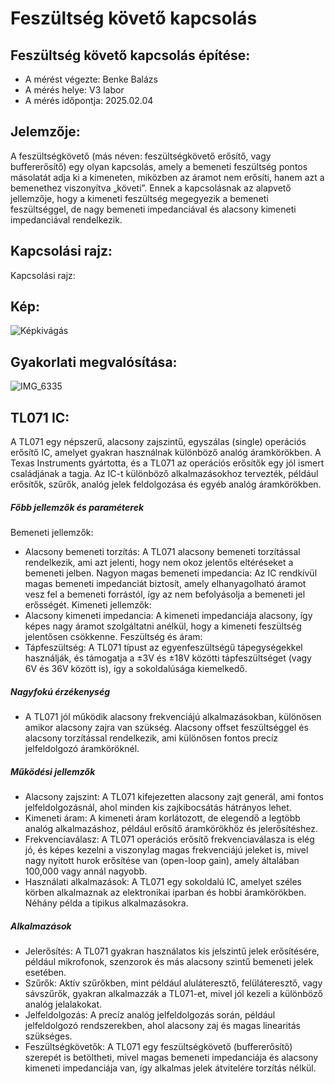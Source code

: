 # Feszültség követő kapcsolás

## Feszültség követő kapcsolás építése:
- A mérést végezte: Benke Balázs
- A mérés helye: V3 labor
- A mérés időpontja: 2025.02.04

## Jelemzője:
A feszültségkövető (más néven: feszültségkövető erősítő, vagy buffererősítő) egy olyan kapcsolás, amely a bemeneti feszültség pontos másolatát adja ki a kimeneten, miközben az áramot nem erősíti, hanem azt a bemenethez viszonyítva „követi”. Ennek a kapcsolásnak az alapvető jellemzője, hogy a kimeneti feszültség megegyezik a bemeneti feszültséggel, de nagy bemeneti impedanciával és alacsony kimeneti impedanciával rendelkezik.

## Kapcsolási rajz:
Kapcsolási rajz:

## Kép:
![Képkivágás](https://github.com/user-attachments/assets/023729c6-3748-48d1-a951-769d6851961e)

## Gyakorlati megvalósítása:
![IMG_6335](https://github.com/user-attachments/assets/27dbc496-e341-483d-bcd8-9b3fbaa0603b)

## TL071 IC:
A TL071 egy népszerű, alacsony zajszintű, egyszálas (single) operációs erősítő IC, amelyet gyakran használnak különböző analóg áramkörökben. A Texas Instruments gyártotta, és a TL071 az operációs erősítők egy jól ismert családjának a tagja. Az IC-t különböző alkalmazásokhoz tervezték, például erősítők, szűrők, analóg jelek feldolgozása és egyéb analóg áramkörökben.

##### Főbb jellemzők és paraméterek
Bemeneti jellemzők:
- Alacsony bemeneti torzítás: A TL071 alacsony bemeneti torzítással rendelkezik, ami azt jelenti, hogy nem okoz jelentős eltéréseket a bemeneti jelben.
Nagyon magas bemeneti impedancia: Az IC rendkívül magas bemeneti impedanciát biztosít, amely elhanyagolható áramot vesz fel a bemeneti forrástól, így az nem befolyásolja a bemeneti jel erősségét.
Kimeneti jellemzők:
- Alacsony kimeneti impedancia: A kimeneti impedanciája alacsony, így képes nagy áramot szolgáltatni anélkül, hogy a kimeneti feszültség jelentősen csökkenne.
Feszültség és áram:
- Tápfeszültség: A TL071 típust az egyenfeszültségű tápegységekkel használják, és támogatja a ±3V és ±18V közötti tápfeszültséget (vagy 6V és 36V között is), így a sokoldalúsága kiemelkedő.

##### Nagyfokú érzékenység
- A TL071 jól működik alacsony frekvenciájú alkalmazásokban, különösen amikor alacsony zajra van szükség. Alacsony offset feszültséggel és alacsony torzítással rendelkezik, ami különösen fontos precíz jelfeldolgozó áramköröknél.

##### Működési jellemzők
- Alacsony zajszint: A TL071 kifejezetten alacsony zajt generál, ami fontos jelfeldolgozásnál, ahol minden kis zajkibocsátás hátrányos lehet.
- Kimeneti áram: A kimeneti áram korlátozott, de elegendő a legtöbb analóg alkalmazáshoz, például erősítő áramkörökhöz és jelerősítéshez.
- Frekvenciaválasz: A TL071 operációs erősítő frekvenciaválasza is elég jó, és képes kezelni a viszonylag magas frekvenciájú jeleket is, mivel nagy nyitott hurok erősítése van (open-loop gain), amely általában 100,000 vagy annál nagyobb.
- Használati alkalmazások:
A TL071 egy sokoldalú IC, amelyet széles körben alkalmaznak az elektronikai iparban és hobbi áramkörökben. Néhány példa a tipikus alkalmazásokra.

##### Alkalmazások
- Jelerősítés: A TL071 gyakran használatos kis jelszintű jelek erősítésére, például mikrofonok, szenzorok és más alacsony szintű bemeneti jelek esetében.
- Szűrők: Aktív szűrőkben, mint például aluláteresztő, felüláteresztő, vagy sávszűrők, gyakran alkalmazzák a TL071-et, mivel jól kezeli a különböző analóg jelalakokat.
- Jelfeldolgozás: A precíz analóg jelfeldolgozás során, például jelfeldolgozó rendszerekben, ahol alacsony zaj és magas linearitás szükséges.
- Feszültségkövetők: A TL071 egy feszültségkövető (buffererősítő) szerepét is betöltheti, mivel magas bemeneti impedanciája és alacsony kimeneti impedanciája van, így alkalmas jelek átvitelére torzítás nélkül.
